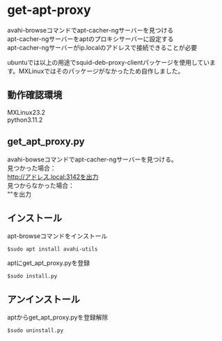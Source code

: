 # get-apt-proxy
avahi-browseコマンドでapt-cacher-ngサーバーを見つける  
apt-cacher-ngサーバーをaptのプロキシサーバーに設定する  
apt-cacher-ngサーバーがip.localのアドレスで接続できることが必要

ubuntuでは以上の用途でsquid-deb-proxy-clientパッケージを使用しています。MXLinuxではそのパッケージがなかったため自作しました。

## 動作確認環境
MXLinux23.2  
python3.11.2

## get_apt_proxy.py
avahi-bowseコマンドでapt-cacher-ngサーバーを見つける。  
見つかった場合：  
http://アドレス.local:3142を出力  
見つからなかった場合：  
""を出力

## インストール
apt-browseコマンドをインストール
```
$sudo apt install avahi-utils
```
aptにget_apt_proxy.pyを登録  
```
$sudo install.py
```
## アンインストール
aptからget_apt_proxy.pyを登録解除  
```
$sudo uninstall.py
```

